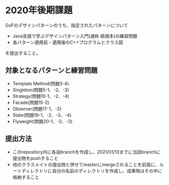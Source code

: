 # 2020年後期課題
GoFのデザインパターンのうち、指定されたパターンについて
* Java言語で学ぶデザインパターン入門(通称 結城本)の練習問題
* 各パターン適用前・適用後のC++プログラムとクラス図

を提出すること。

## 対象となるパターンと練習問題
* Template Method(問題3-4)
* Singleton(問題5-1、-2、-3)
* Strategy(問題10-1、-2、-4)
* Facade(問題15-2)
* Observer(問題17-1、-2)
* State(問題19-1、-2、-3、-4)
* Flyweight(問題20-1、-2、-3)

## 提出方法
* このrepository内に各自branchを作成し、2021/01/13までに当該branchに提出物をpushすること
* 他のクラスメイトの提出物と併せてmasterにmergeされることを前提に、ルートディレクトリに自分の名前のディレクトリを作成し、成果物はその中に格納すること
